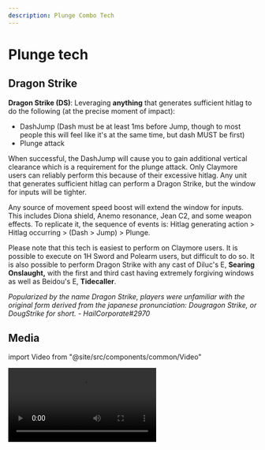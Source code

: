 ```yaml
---
description: Plunge Combo Tech
---
```


# Plunge tech

## Dragon Strike

**Dragon Strike \(DS\)**: Leveraging **anything** that generates sufficient hitlag to do the following \(at the precise moment of impact\):

* DashJump \(Dash must be at least 1ms before Jump, though to most people this will feel like it's at the same time, but dash MUST be first\)
* Plunge attack 

When successful, the DashJump will cause you to gain additional vertical clearance which is a requirement for the plunge attack. Only Claymore users can reliably perform this because of their excessive hitlag. Any unit that generates sufficient hitlag can perform a Dragon Strike, but the window for inputs will be tighter.

Any source of movement speed boost will extend the window for inputs. This includes Diona shield, Anemo resonance, Jean C2, and some weapon effects. To replicate it, the sequence of events is: Hitlag generating action &gt; Hitlag occurring &gt; \(Dash &gt; Jump\) &gt; Plunge.

Please note that this tech is easiest to perform on Claymore users. It is possible to execute on 1H Sword and Polearm users, but difficult to do so. It is also possible to perform Dragon Strike with any cast of Diluc's E, **Searing Onslaught,** with the first and third cast having extremely forgiving windows as well as Beidou's E, **Tidecaller**.

_Popularized by the name Dragon Strike, players were unfamiliar with the original form derived from the japanese pronunciation: Dougragon Strike, or DougStrike for short. - HailCorporate\#2970_

## Media

import Video from "@site/src/components/common/Video"

<Video src="QmcXMb2r4eQHNFirpwpNj97R7VBNxTQMAEUvN6oR3y2y3Q" />

# Stepstool

It's possible to use hitbox collision off of enemies to push yourself higher which allows average and tall height characters to perform a plunge attack.  

# No Dash Dragon Strike

On certain moves where hitlag occurs, you can quickly press jump which will give your character just enough height to do Plunge Attack.
* This is similar to Dragonstrike, but does not require dashing first.
* It is frame rate dependent and not very consistent on some characters.

# Standing Plunge

Tall characters are able to jump high enough on flat ground to plunge or glide. This can be done with all current tall characters (patch 2.1) and does not require any movement speed buffs. Works while in landing, idle, and jogging animation, with no specific frames that guarantee a plunge.

# Switch Plunge

It is possible to jump in the window that occurs before a character switches. Depending on the ping, this window is large enough to gain enough height for the entering character to then jump again and plunge.
* It is also doable at 28ms to 130ms ping, but should be possible at higher pings too. Works on PC, Console, and Mobile.

## Evidence Vault:  

<Card item={require('../../evidence/combat-mechanics/tech/plunge.md')} />  
